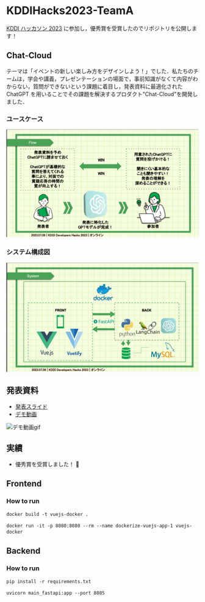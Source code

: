 # KDDIHacks2023-TeamA
[KDDI ハッカソン 2023](https://techplay.jp/event/905493) に参加し，優秀賞を受賞したのでリポジトリを公開します！

## Chat-Cloud
テーマは「イベントの新しい楽しみ方をデザインしよう！」でした．私たちのチームは，学会や講義，プレゼンテーションの場面で，事前知識がなくて内容がわからない，質問ができないという課題に着目し，発表資料に最適化された ChatGPT を用いることでその課題を解決するプロダクト"Chat-Cloud"を開発しました．

### ユースケース
![ユースケース](./demo/usecase.png)

### システム構成図
![システム構成](./demo/system.png)

## 発表資料

- [発表スライド](./demo/Ateam_slide.pdf)
- [デモ動画](./demo/sample.mov)

![デモ動画gif](./demo/sample_speedup.gif)

## 実績

- 優秀賞を受賞しました！ 🎉

## Frontend
### How to run

```
docker build -t vuejs-docker .
```

```
docker run -it -p 8080:8080 --rm --name dockerize-vuejs-app-1 vuejs-docker
```

## Backend
### How to run
```
pip install -r requirements.txt
```

```
uvicorn main_fastapi:app --port 8085
```
